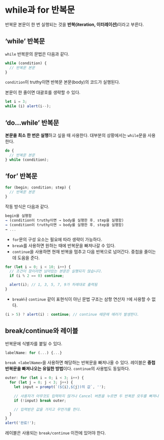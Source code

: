 # while과 for 반복문
반복문 본문이 한 번 실행되는 것을 <strong>반복(iteration, 이터레이션)</strong>이라고 부른다.

## ‘while’ 반복문
`while` 반복문의 문법은 다음과 같다.
```js
while (condition) {
  // 반복문 본문
}
```
`condition`이 truthy이면 반복문 본문(body)의 코드가 실행된다.

본문이 한 줄이면 대괄호를 생략할 수 있다.
```js
let i = 3;
while (i) alert(i--);
```

## ‘do...while’ 반복문
**본문을 최소 한 번은 실행**하고 싶을 때 사용한다. 대부분의 상황에서는 `while`문을 사용한다.
```js
do {
  // 반복문 본문
} while (condition);
```

## ‘for’ 반복문
```js
for (begin; condition; step) {
  // 반복문 본문
}
```
작동 방식은 다음과 같다.
```js
begin을 실행함
→ (condition이 truthy이면 → body를 실행한 후, step을 실행함)
→ (condition이 truthy이면 → body를 실행한 후, step을 실행함)
→ ...
```
- `for`문의 구성 요소는 필요에 따라 생략이 가능하다.
- `break`를 사용하면 원하는 때에 반복문을 빠져나갈 수 있다.
- `continue`을 사용하면 현재 반복을 멈추고 다음 반복으로 넘어간다. 중첩을 줄이는 데 도움을 준다.
```js
for (let i = 0; i < 10; i++) {
  // 조건이 참이라면 남아있는 본문은 실행되지 않습니다.
  if (i % 2 == 0) continue;

  alert(i); // 1, 3, 5, 7, 9가 차례대로 출력됨
}
```
- `break`나 `continue` 같이 표현식이 아닌 문법 구조는 삼항 연산자 `?`에 사용할 수 없다.
```js
(i > 5) ? alert(i) : continue; // continue 때문에 에러가 발생한다.
```

## break/continue와 레이블
반복문에 식별자를 붙일 수 있다.
```js
labelName: for (...) {...}
```
`break <labelName>`을 사용하면 해당하는 반복문을 빠져나올 수 있다. 레이블은 **중첩 반복문을 빠져나오는 유일한 방법**이다. `continue`의 사용법도 동일하다.
```js
outer: for (let i = 0; i < 3; i++) {
  for (let j = 0; j < 3; j++) {
    let input = prompt(`(${i},${j})의 값`, '');
    
    // 사용자가 아무것도 입력하지 않거나 Cancel 버튼을 누르면 두 반복문 모두를 빠져나온다.
    if (!input) break outer;

    // 입력받은 값을 가지고 무언가를 한다.
  }
}
alert('완료!');
```
레이블은 사용되는 `break/continue` 이전에 있어야 한다.
